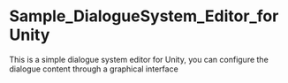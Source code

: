 # Sample_DialogueSystem_Editor_forUnity
This is a simple dialogue system editor for Unity, you can configure the dialogue content through a graphical interface
